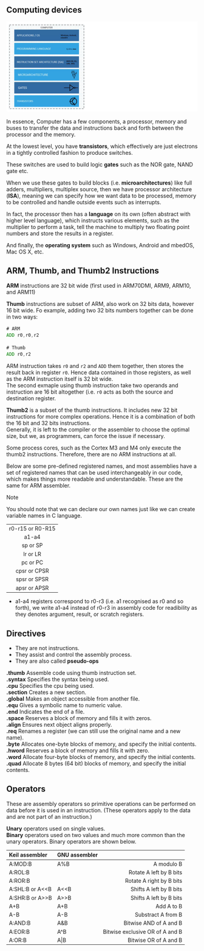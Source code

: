 ## Computing devices    
   
<img src="images/computing_device.png" alt="Computing devices" title="Computing devices">	   
    
In essence, Computer has a few components, a processor, memory and buses to transfer the data and instructions back and forth between the processor and the memory.    
    
At the lowest level, you have **transistors**, which effectively are just electrons in a tightly controlled fashion to produce switches.   
   
These switches are used to build logic **gates** such as the NOR gate, NAND gate etc.    
    
When we use these gates to build blocks (i.e. **microarchitectures**) like full adders, multipliers, multiplex source, then we have processor architecture (**ISA**), meaning we can specify how we want data to be processed, memory to be controlled and handle outside events such as interrupts.    
    
In fact, the processor then has a **language** on its own (often abstract with higher level language), which instructs various elements, such as the multiplier to perform a task, tell the machine to multiply two floating point numbers and store the results in a register.   
    
And finally, the **operating system** such as Windows, Android and mbedOS, Mac OS X, etc.		


## ARM, Thumb, and Thumb2 Instructions   
    
**ARM** instructions are 32 bit wide (first used in ARM70DMI, ARM9, ARM10, and ARM11)    
    
**Thumb** instructions are subset of ARM, also work on 32 bits data, however 16 bit wide. Fo example, adding two 32 bits numbers together can be done in two ways:   
```asm
# ARM
ADD r0,r0,r2 

# Thumb
ADD r0,r2
```  
   
ARM instruction takes `r0` and `r2` and `ADD` them together, then stores the result back in register `r0`. Hence data contained in those registers, as well as the ARM instruction itself is 32 bit wide.   
The second exmaple using thumb instruction take two operands and instruction are 16 bit altogether (i.e. `r0` acts as both the source and destination register.      
     
**Thumb2** is a subset of the thumb instructions. It includes new 32 bit instructions for more complex operations. Hence it is a combination of both the 16 bit and 32 bits instructions.    
Generally, it is left to the compiler or the assembler to choose the optimal size, but we, as programmers, can force the issue if necessary.     
     
Some process cores, such as the Cortex M3 and M4 only execute the thumb2 instructions. Therefore, there are no ARM instructions at all.

Below are some pre-defined registered names, and most assemblies have a set of registered names that can be used interchangeably in our code, which makes things more readable and understandable. These are the same for ARM assembler.   
     
> [!NOTE]
>  You should note that we can declare our own names just like we can create variable names in C language.		 
    
|                   |		    
|:-----------------:|
| r0-r15 or R0-R15  |
| a1-a4             |
| sp or SP          |
| lr or LR          |
| pc or PC          |
| cpsr or CPSR      | 
| spsr or SPSR      |
| apsr or APSR      |     
    
* a1-a4 registers correspond to r0-r3 (i.e. a1 recognised as r0 and so forth), we write a1-a4 instead of r0-r3 in assembly code for readibility as they denotes argument, result, or scratch registers. 		


## Directives   
    
- They are not instructions.   
- They assist and control the assembly process.   
- They are also called **pseudo-ops**   
    
**.thumb** Assemble code using thumb instruction set.   
**.syntax** Specifies the syntax being used.     
**.cpu** Specifies the cpu being used.   
**.section** Creates a new section.   
**.global** Makes an object accessible from another file.  
**.equ** Gives a symbolic name to numeric value.   
**.end** Indicates the end of a file.   
**.space** Reserves a block of memory and fills it with zeros.   
**.align** Ensures next object aligns properly.	  
**.req** Renames a register (we can still use the original name and a new name).   
**.byte** Allocates one-byte blocks of memory, and specify the initial contents.    
**.hword** Reserves a block of memory and fills it with zero.   
**.word** Allocate four-byte blocks of memory, and specify the initial contents.    
**.quad** Allocate 8 bytes (64 bit) blocks of memory, and specify the initial contents.   


## Operators   
    
These are assembly operators so primitive operations can be performed on data before it is used in an instruction. (These operators apply to the data and are not part of an instruction.)   
    
**Unary** operators used on single values.   
**Binary** operators used on two values and much more common than the unary operators. Binary operators are shown below.		
    
| Keil assembler | GNU assembler |               |
|:---------------|---------------|--------------:|
|  A:MOD:B |  A%B | A modulo B    |
|  A:ROL:B |          | Rotate A left by B bits |
|  A:ROR:B |          | Rotate A right by B bits |
|  A:SHL:B or A<<B |  A<<B  | Shifts A left by B bits |
|  A:SHR:B or A>>B |  A>>B  | Shifts A left by B bits |
| A+B  | A+B  | Add A to B |
| A-B  | A-B  | Substract A from B |
| A:AND:B  | A&B  | Bitwise AND of A and B |
| A:EOR:B  | A^B  | Bitwise exclusive OR of A and B |
| A:OR:B  | A\|B  | Bitwise OR of A and B |   		
	
   
	 
    
		